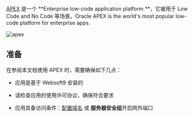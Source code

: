 [APEX](https://apex.oracle.com/) 是一个 **Enterprise low-code application platform **，它被用于 Low Code and No Code  等场景。Oracle APEX is the world's most popular low-code platform for enterprise apps.


![apex](https://libs.websoft9.com/Websoft9/DocsPicture/zh/apex/apex-oracle-wordpress.png)


## 准备

在参阅本文档使用 APEX 时，需要确保如下几点：

- 应用是基于 Websoft9 安装的

- 请检查应用的使用许可协议，确保符合要求

- 应用具备访问条件：[配置域名](./guide/appsetdomain) 或 **服务器安全组**开启网外端口